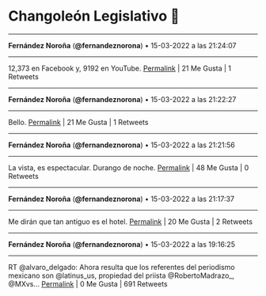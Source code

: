 # Changoleón Legislativo 🙈
*****
**Fernández Noroña** (**@fernandeznorona**) • 15-03-2022 a las 21:24:07
*****
12,373 en Facebook y, 9192 en YouTube.
[Permalink](https://twitter.com/fernandeznorona/status/1503965314450485248) | 21 Me Gusta | 1 Retweets
*****
**Fernández Noroña** (**@fernandeznorona**) • 15-03-2022 a las 21:22:27
*****
Bello.
[Permalink](https://twitter.com/fernandeznorona/status/1503964891262062592) | 21 Me Gusta | 1 Retweets
*****
**Fernández Noroña** (**@fernandeznorona**) • 15-03-2022 a las 21:21:56
*****
La vista, es espectacular. Durango de noche.
[Permalink](https://twitter.com/fernandeznorona/status/1503964764229148672) | 48 Me Gusta | 0 Retweets
*****
**Fernández Noroña** (**@fernandeznorona**) • 15-03-2022 a las 21:17:37
*****
Me dirán que tan antiguo es el hotel.
[Permalink](https://twitter.com/fernandeznorona/status/1503963675618471936) | 20 Me Gusta | 2 Retweets
*****
**Fernández Noroña** (**@fernandeznorona**) • 15-03-2022 a las 19:16:25
*****
RT @alvaro_delgado: Ahora resulta que los referentes del periodismo mexicano son @latinus_us, propiedad del priista @RobertoMadrazo_, @MXvs…
[Permalink](https://twitter.com/fernandeznorona/status/1503933176556662785) | 0 Me Gusta | 691 Retweets
